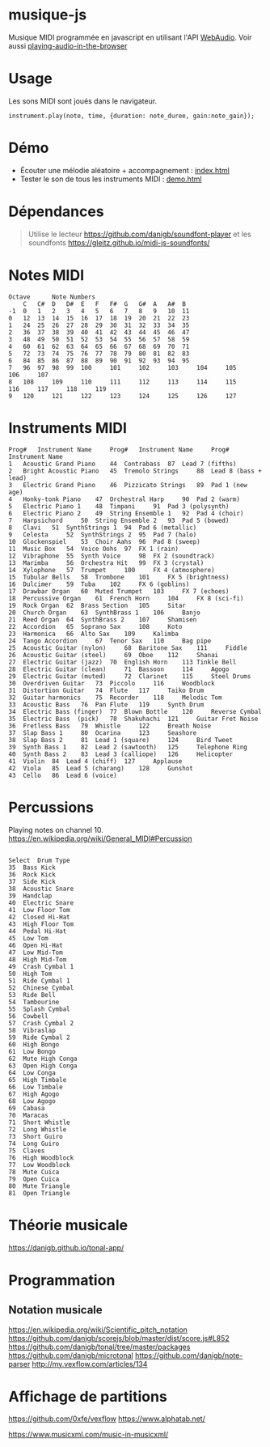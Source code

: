 # musique-js

Musique MIDI programmée en javascript en utilisant l'API [WebAudio](https://www.w3.org/TR/webaudio/). Voir aussi  [playing-audio-in-the-browser](http://blog.gleitzman.com/post/63283830260/midijs-playing-audio-in-the-browser-with)

# Usage
Les sons MIDI sont joués dans le navigateur.

```
instrument.play(note, time, {duration: note_duree, gain:note_gain});
```

# Démo
- Écouter une mélodie aléatoire + accompagnement : [index.html](https://booz.github.io/musique-js/)
- Tester le son de tous les instruments MIDI : [demo.html](https://booz.github.io/musique-js/demo.html)

# Dépendances
> Utilise le lecteur https://github.com/danigb/soundfont-player et les soundfonts https://gleitz.github.io/midi-js-soundfonts/

# Notes MIDI

```
Octave  	Note Numbers
	C 	C# 	D 	D# 	E 	F 	F# 	G 	G# 	A 	A# 	B
-1 	0 	1 	2 	3 	4 	5 	6 	7 	8 	9 	10 	11
0 	12 	13 	14 	15 	16 	17 	18 	19 	20 	21 	22 	23
1 	24 	25 	26 	27 	28 	29 	30 	31 	32 	33 	34 	35
2 	36 	37 	38 	39 	40 	41 	42 	43 	44 	45 	46 	47
3 	48 	49 	50 	51 	52 	53 	54 	55 	56 	57 	58 	59
4 	60 	61 	62 	63 	64 	65 	66 	67 	68 	69 	70 	71
5 	72 	73 	74 	75 	76 	77 	78 	79 	80 	81 	82 	83
6 	84 	85 	86 	87 	88 	89 	90 	91 	92 	93 	94 	95
7 	96 	97 	98 	99 	100 	101 	102 	103 	104 	105 	106 	107
8 	108 	109 	110 	111 	112 	113 	114 	115 	116 	117 	118 	119
9 	120 	121 	122 	123 	124 	125 	126 	127

```
# Instruments MIDI

```
Prog# 	Instrument Name 	Prog# 	Instrument Name 	Prog# 	Instrument Name
1 	Acoustic Grand Piano 	44 	Contrabass 	87 	Lead 7 (fifths)
2 	Bright Acoustic Piano 	45 	Tremolo Strings 	88 	Lead 8 (bass + lead)
3 	Electric Grand Piano 	46 	Pizzicato Strings 	89 	Pad 1 (new age)
4 	Honky-tonk Piano 	47 	Orchestral Harp 	90 	Pad 2 (warm)
5 	Electric Piano 1 	48 	Timpani  	91 	Pad 3 (polysynth)
6 	Electric Piano 2 	49 	String Ensemble 1 	92 	Pad 4 (choir)
7 	Harpsichord 	50 	String Ensemble 2 	93 	Pad 5 (bowed)
8 	Clavi 	51 	SynthStrings 1 	94 	Pad 6 (metallic)
9 	Celesta 	52 	SynthStrings 2 	95 	Pad 7 (halo)
10 	Glockenspiel 	53 	Choir Aahs 	96 	Pad 8 (sweep)
11 	Music Box 	54 	Voice Oohs 	97 	FX 1 (rain)
12 	Vibraphone 	55 	Synth Voice 	98 	FX 2 (soundtrack)
13 	Marimba  	56 	Orchestra Hit 	99 	FX 3 (crystal)
14 	Xylophone 	57 	Trumpet 	100 	FX 4 (atmosphere)
15 	Tubular Bells 	58 	Trombone 	101 	FX 5 (brightness)
16 	Dulcimer 	59 	Tuba 	102 	FX 6 (goblins)
17 	Drawbar Organ 	60 	Muted Trumpet 	103 	FX 7 (echoes)
18 	Percussive Organ 	61 	French Horn 	104 	FX 8 (sci-fi)
19 	Rock Organ 	62 	Brass Section 	105 	Sitar
20 	Church Organ 	63 	SynthBrass 1 	106 	Banjo
21 	Reed Organ 	64 	SynthBrass 2 	107 	Shamisen
22 	Accordion 	65 	Soprano Sax 	108 	Koto
23 	Harmonica 	66 	Alto Sax 	109 	Kalimba
24 	Tango Accordion 	67 	Tenor Sax 	110 	Bag pipe
25 	Acoustic Guitar (nylon) 	68 	Baritone Sax 	111 	Fiddle
26 	Acoustic Guitar (steel) 	69 	Oboe 	112 	Shanai
27 	Electric Guitar (jazz) 	70 	English Horn 	113 Tinkle Bell
28 	Electric Guitar (clean) 	71 	Bassoon 	114 	Agogo
29 	Electric Guitar (muted) 	72 	Clarinet 	115 	Steel Drums
30 	Overdriven Guitar 	73 	Piccolo 	116 	Woodblock
31 	Distortion Guitar 	74 	Flute 	117 	Taiko Drum
32 	Guitar harmonics 	75 	Recorder 	118 	Melodic Tom
33 	Acoustic Bass 	76 	Pan Flute 	119 	Synth Drum
34 	Electric Bass (finger) 	77 	Blown Bottle 	120 	Reverse Cymbal
35 	Electric Bass  (pick) 	78 	Shakuhachi 	121 	Guitar Fret Noise
36 	Fretless Bass 	79 	Whistle 	122 	Breath Noise
37 	Slap Bass 1 	80 	Ocarina 	123 	Seashore
38 	Slap Bass 2 	81 	Lead 1 (square) 	124 	Bird Tweet
39 	Synth Bass 1 	82 	Lead 2 (sawtooth) 	125 	Telephone Ring
40 	Synth Bass 2 	83 	Lead 3 (calliope) 	126 	Helicopter
41 	Violin 	84 	Lead 4 (chiff) 	127 	Applause
42 	Viola 	85 	Lead 5 (charang) 	128 	Gunshot
43 	Cello 	86 	Lead 6 (voice) 	  	 

```

# Percussions
Playing notes on channel 10.
https://en.wikipedia.org/wiki/General_MIDI#Percussion

```

Select 	Drum Type
35 	Bass Kick
36 	Rock Kick
37 	Side Kick
38 	Acoustic Snare
39 	Handclap
40 	Electric Snare
41 	Low Floor Tom
42 	Closed Hi-Hat
43 	High Floor Tom
44 	Pedal Hi-Hat
45 	Low Tom
46 	Open Hi-Hat
47 	Low Mid-Tom
48 	High Mid-Tom
49 	Crash Cymbal 1
50 	High Tom
51 	Ride Cymbal 1
52 	Chinese Cymbal
53 	Ride Bell
54 	Tambourine
55 	Splash Cymbal
56 	Cowbell
57 	Crash Cymbal 2
58 	Vibraslap
59 	Ride Cymbal 2
60 	High Bongo
61 	Low Bongo
62 	Mute High Conga
63 	Open High Conga
64 	Low Conga
65 	High Timbale
66 	Low Timbale
67 	High Agogo
68 	Low Agogo
69 	Cabasa
70 	Maracas
71 	Short Whistle
72 	Long Whistle
73 	Short Guiro
74 	Long Guiro
75 	Claves
76 	High Woodblock
77 	Low Woodblock
78 	Mute Cuica
79 	Open Cuica
80 	Mute Triangle
81 	Open Triangle
```


# Théorie musicale
https://danigb.github.io/tonal-app/

# Programmation
## Notation musicale
https://en.wikipedia.org/wiki/Scientific_pitch_notation
https://github.com/danigb/scorejs/blob/master/dist/score.js#L852
https://github.com/danigb/tonal/tree/master/packages
https://github.com/danigb/microtonal
https://github.com/danigb/note-parser
http://my.vexflow.com/articles/134


# Affichage de partitions
https://github.com/0xfe/vexflow
https://www.alphatab.net/

https://www.musicxml.com/music-in-musicxml/
